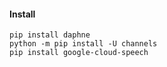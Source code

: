 
#### Install
```
pip install daphne
python -m pip install -U channels
pip install google-cloud-speech
```

